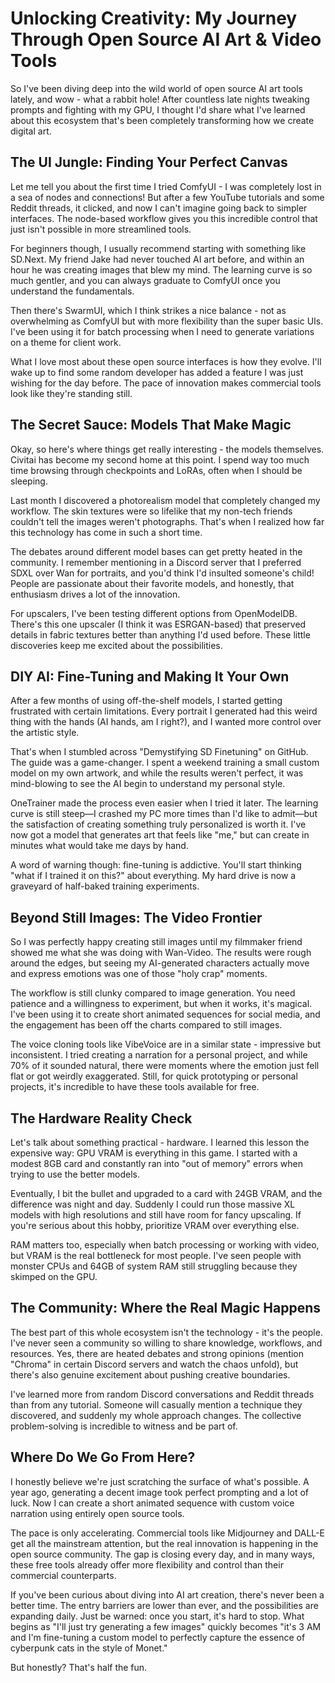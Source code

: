 # Unlocking Creativity: My Journey Through Open Source AI Art & Video Tools

So I've been diving deep into the wild world of open source AI art tools lately, and wow - what a rabbit hole! After countless late nights tweaking prompts and fighting with my GPU, I thought I'd share what I've learned about this ecosystem that's been completely transforming how we create digital art.

## The UI Jungle: Finding Your Perfect Canvas

Let me tell you about the first time I tried ComfyUI - I was completely lost in a sea of nodes and connections! But after a few YouTube tutorials and some Reddit threads, it clicked, and now I can't imagine going back to simpler interfaces. The node-based workflow gives you this incredible control that just isn't possible in more streamlined tools.

For beginners though, I usually recommend starting with something like SD.Next. My friend Jake had never touched AI art before, and within an hour he was creating images that blew my mind. The learning curve is so much gentler, and you can always graduate to ComfyUI once you understand the fundamentals.

Then there's SwarmUI, which I think strikes a nice balance - not as overwhelming as ComfyUI but with more flexibility than the super basic UIs. I've been using it for batch processing when I need to generate variations on a theme for client work.

What I love most about these open source interfaces is how they evolve. I'll wake up to find some random developer has added a feature I was just wishing for the day before. The pace of innovation makes commercial tools look like they're standing still.

## The Secret Sauce: Models That Make Magic

Okay, so here's where things get really interesting - the models themselves. Civitai has become my second home at this point. I spend way too much time browsing through checkpoints and LoRAs, often when I should be sleeping.

Last month I discovered a photorealism model that completely changed my workflow. The skin textures were so lifelike that my non-tech friends couldn't tell the images weren't photographs. That's when I realized how far this technology has come in such a short time.

The debates around different model bases can get pretty heated in the community. I remember mentioning in a Discord server that I preferred SDXL over Wan for portraits, and you'd think I'd insulted someone's child! People are passionate about their favorite models, and honestly, that enthusiasm drives a lot of the innovation.

For upscalers, I've been testing different options from OpenModelDB. There's this one upscaler (I think it was ESRGAN-based) that preserved details in fabric textures better than anything I'd used before. These little discoveries keep me excited about the possibilities.

## DIY AI: Fine-Tuning and Making It Your Own

After a few months of using off-the-shelf models, I started getting frustrated with certain limitations. Every portrait I generated had this weird thing with the hands (AI hands, am I right?), and I wanted more control over the artistic style.

That's when I stumbled across "Demystifying SD Finetuning" on GitHub. The guide was a game-changer. I spent a weekend training a small custom model on my own artwork, and while the results weren't perfect, it was mind-blowing to see the AI begin to understand my personal style.

OneTrainer made the process even easier when I tried it later. The learning curve is still steep—I crashed my PC more times than I'd like to admit—but the satisfaction of creating something truly personalized is worth it. I've now got a model that generates art that feels like "me," but can create in minutes what would take me days by hand.

A word of warning though: fine-tuning is addictive. You'll start thinking "what if I trained it on this?" about everything. My hard drive is now a graveyard of half-baked training experiments.

## Beyond Still Images: The Video Frontier

So I was perfectly happy creating still images until my filmmaker friend showed me what she was doing with Wan-Video. The results were rough around the edges, but seeing my AI-generated characters actually move and express emotions was one of those "holy crap" moments.

The workflow is still clunky compared to image generation. You need patience and a willingness to experiment, but when it works, it's magical. I've been using it to create short animated sequences for social media, and the engagement has been off the charts compared to still images.

The voice cloning tools like VibeVoice are in a similar state - impressive but inconsistent. I tried creating a narration for a personal project, and while 70% of it sounded natural, there were moments where the emotion just fell flat or got weirdly exaggerated. Still, for quick prototyping or personal projects, it's incredible to have these tools available for free.

## The Hardware Reality Check

Let's talk about something practical - hardware. I learned this lesson the expensive way: GPU VRAM is everything in this game. I started with a modest 8GB card and constantly ran into "out of memory" errors when trying to use the better models.

Eventually, I bit the bullet and upgraded to a card with 24GB VRAM, and the difference was night and day. Suddenly I could run those massive XL models with high resolutions and still have room for fancy upscaling. If you're serious about this hobby, prioritize VRAM over everything else.

RAM matters too, especially when batch processing or working with video, but VRAM is the real bottleneck for most people. I've seen people with monster CPUs and 64GB of system RAM still struggling because they skimped on the GPU.

## The Community: Where the Real Magic Happens

The best part of this whole ecosystem isn't the technology - it's the people. I've never seen a community so willing to share knowledge, workflows, and resources. Yes, there are heated debates and strong opinions (mention "Chroma" in certain Discord servers and watch the chaos unfold), but there's also genuine excitement about pushing creative boundaries.

I've learned more from random Discord conversations and Reddit threads than from any tutorial. Someone will casually mention a technique they discovered, and suddenly my whole approach changes. The collective problem-solving is incredible to witness and be part of.

## Where Do We Go From Here?

I honestly believe we're just scratching the surface of what's possible. A year ago, generating a decent image took perfect prompting and a lot of luck. Now I can create a short animated sequence with custom voice narration using entirely open source tools.

The pace is only accelerating. Commercial tools like Midjourney and DALL-E get all the mainstream attention, but the real innovation is happening in the open source community. The gap is closing every day, and in many ways, these free tools already offer more flexibility and control than their commercial counterparts.

If you've been curious about diving into AI art creation, there's never been a better time. The entry barriers are lower than ever, and the possibilities are expanding daily. Just be warned: once you start, it's hard to stop. What begins as "I'll just try generating a few images" quickly becomes "it's 3 AM and I'm fine-tuning a custom model to perfectly capture the essence of cyberpunk cats in the style of Monet."

But honestly? That's half the fun.